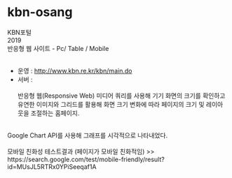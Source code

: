 # kbn-osang
KBN포털
<br />
2019<br />
반응형 웹 사이트 - Pc/ Table / Mobile
<br /><br />
- 운영 : http://www.kbn.re.kr/kbn/main.do<br />
- 서버 : 
<br /><br />
반응형 웹(Responsive Web)
미디어 쿼리를 사용해 기기 화면의 크기를 확인하고 유연한 이미지와 그리드를 활용해 화면 크기 변화에 따라 페이지의 크기 및 레이아웃을 조절하는 홈페이지.
<br />
Google Chart API를 사용해 그래프를 시각적으로 나타내었다.
<br /><br />
모바일 친화성 테스트결과 (페이지가 모바일 친화적임) >><br />
https://search.google.com/test/mobile-friendly/result?id=MUsJL5RTRx0YPiSeeqaf1A
